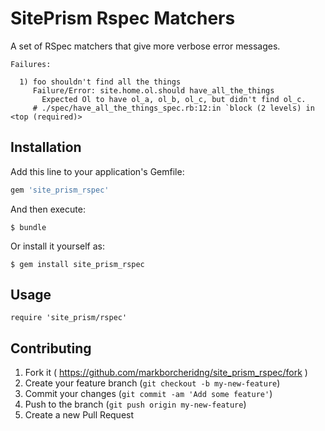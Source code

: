 # SitePrism Rspec Matchers

A set of RSpec matchers that give more verbose error messages.

```
Failures:

  1) foo shouldn't find all the things
     Failure/Error: site.home.ol.should have_all_the_things
       Expected Ol to have ol_a, ol_b, ol_c, but didn't find ol_c.
     # ./spec/have_all_the_things_spec.rb:12:in `block (2 levels) in <top (required)>
```


## Installation

Add this line to your application's Gemfile:

```ruby
gem 'site_prism_rspec'
```

And then execute:

    $ bundle

Or install it yourself as:

    $ gem install site_prism_rspec

## Usage

```
require 'site_prism/rspec'
```

## Contributing

1. Fork it ( https://github.com/markborcheridng/site_prism_rspec/fork )
2. Create your feature branch (`git checkout -b my-new-feature`)
3. Commit your changes (`git commit -am 'Add some feature'`)
4. Push to the branch (`git push origin my-new-feature`)
5. Create a new Pull Request
